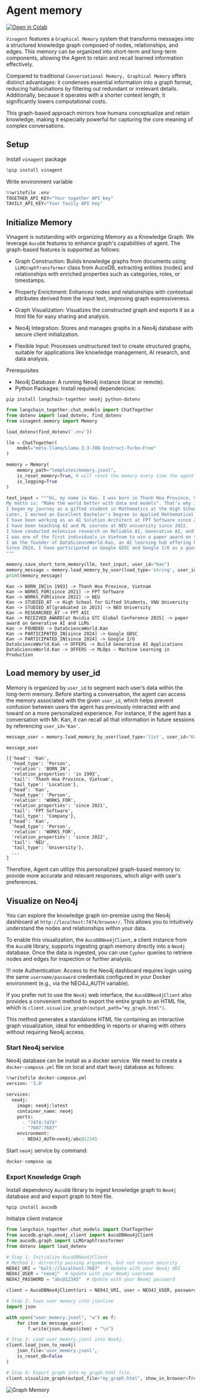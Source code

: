 # Agent memory
[![Open in Colab](https://colab.research.google.com/assets/colab-badge.svg)](https://colab.research.google.com/github/datascienceworld-kan/vinagent-docs/blob/main/docs/tutorials/get_started/add_memory.ipynb)

`Vinagent` features a `Graphical Memory` system that transforms messages into a structured knowledge graph composed of nodes, relationships, and edges. This memory can be organized into short-term and long-term components, allowing the Agent to retain and recall learned information effectively.

Compared to traditional `Conversational Memory, Graphical Memory` offers distinct advantages: it condenses essential information into a graph format, reducing hallucinations by filtering out redundant or irrelevant details. Additionally, because it operates with a shorter context length, it significantly lowers computational costs.

This graph-based approach mirrors how humans conceptualize and retain knowledge, making it especially powerful for capturing the core meaning of complex conversations.

## Setup

Install `vinagent` package


```python
%pip install vinagent
```

Write environment variable


```python
%%writefile .env
TOGETHER_API_KEY="Your together API key"
TAVILY_API_KEY="Your Tavily API key"
```

## Initialize Memory

Vinagent is outstanding with organizing Memory as a Knowledge Graph. We leverage `AucoDB` features to enhance graph's capabilities of agent. The graph-based features is supported as follows:

- Graph Construction: Builds knowledge graphs from documents using `LLMGraphTransformer` class from AucoDB, extracting entities (nodes) and relationships with enriched properties such as categories, roles, or timestamps.

- Property Enrichment: Enhances nodes and relationships with contextual attributes derived from the input text, improving graph expressiveness.

- Graph Visualization: Visualizes the constructed graph and exports it as a html file for easy sharing and analysis.

- Neo4j Integration: Stores and manages graphs in a Neo4j database with secure client initialization.

- Flexible Input: Processes unstructured text to create structured graphs, suitable for applications like knowledge management, AI research, and data analysis.

Prerequisites

- Neo4j Database: A running Neo4j instance (local or remote).
- Python Packages: Install required dependencies:

```
pip install langchain-together neo4j python-dotenv
```

```python
from langchain_together.chat_models import ChatTogether
from dotenv import load_dotenv, find_dotenv
from vinagent.memory import Memory

load_dotenv(find_dotenv('.env'))

llm = ChatTogether(
    model="meta-llama/Llama-3.3-70B-Instruct-Turbo-Free"
)

memory = Memory(
    memory_path="templates/memory.jsonl",
    is_reset_memory=True, # will reset the memory every time the agent is invoked
    is_logging=True
)
```


```python
text_input = """Hi, my name is Kan. I was born in Thanh Hoa Province, Vietnam, in 1993.
My motto is: "Make the world better with data and models". That’s why I work as an AI Solution Architect at FPT Software and as an AI lecturer at NEU.
I began my journey as a gifted student in Mathematics at the High School for Gifted Students, VNU University, where I developed a deep passion for Math and Science.
Later, I earned an Excellent Bachelor's Degree in Applied Mathematical Economics from NEU University in 2015. During my time there, I became the first student from the Math Department to win a bronze medal at the National Math Olympiad.
I have been working as an AI Solution Architect at FPT Software since 2021.
I have been teaching AI and ML courses at NEU university since 2022.
I have conducted extensive research on Reliable AI, Generative AI, and Knowledge Graphs at FPT AIC.
I was one of the first individuals in Vietnam to win a paper award on the topic of Generative AI and LLMs at the Nvidia GTC Global Conference 2025 in San Jose, USA.
I am the founder of DataScienceWorld.Kan, an AI learning hub offering high-standard AI/ML courses such as Build Generative AI Applications and MLOps – Machine Learning in Production, designed for anyone pursuing a career as an AI/ML engineer.
Since 2024, I have participated in Google GDSC and Google I/O as a guest speaker and AI/ML coach for dedicated AI startups.
"""

memory.save_short_term_memory(llm, text_input, user_id="Kan")
memory_message = memory.load_memory_by_user(load_type='string', user_id="Kan")
print(memory_message)
```

    Kan -> BORN_IN[in 1993] -> Thanh Hoa Province, Vietnam
    Kan -> WORKS_FOR[since 2021] -> FPT Software
    Kan -> WORKS_FOR[since 2022] -> NEU
    Kan -> STUDIED_AT -> High School for Gifted Students, VNU University
    Kan -> STUDIED_AT[graduated in 2015] -> NEU University
    Kan -> RESEARCHED_AT -> FPT AIC
    Kan -> RECEIVED_AWARD[at Nvidia GTC Global Conference 2025] -> paper award on Generative AI and LLMs
    Kan -> FOUNDED -> DataScienceWorld.Kan
    Kan -> PARTICIPATED_IN[since 2024] -> Google GDSC
    Kan -> PARTICIPATED_IN[since 2024] -> Google I/O
    DataScienceWorld.Kan -> OFFERS -> Build Generative AI Applications
    DataScienceWorld.Kan -> OFFERS -> MLOps – Machine Learning in Production



## Load memory by user_id

Memory is organized by `user_id` to segment each user’s data within the long-term memory. Before starting a conversation, the agent can access the memory associated with the given `user_id`, which helps prevent confusion between users the agent has previously interacted with and toward on a more personalized experience. For instance, if the agent has a conversation with Mr. Kan, it can recall all that information in future sessions by referencing `user_id='Kan'`.

```python
message_user = memory.load_memory_by_user(load_type='list', user_id="Kan")
```


```python
message_user
```




    [{'head': 'Kan',
      'head_type': 'Person',
      'relation': 'BORN_IN',
      'relation_properties': 'in 1993',
      'tail': 'Thanh Hoa Province, Vietnam',
      'tail_type': 'Location'},
     {'head': 'Kan',
      'head_type': 'Person',
      'relation': 'WORKS_FOR',
      'relation_properties': 'since 2021',
      'tail': 'FPT Software',
      'tail_type': 'Company'},
     {'head': 'Kan',
      'head_type': 'Person',
      'relation': 'WORKS_FOR',
      'relation_properties': 'since 2022',
      'tail': 'NEU',
      'tail_type': 'University'},
      ...
    ]

Therefore, Agent can utilize this personalized graph-based memory to provide more accurate and relevant responses, which align with user's preferences.

## Visualize on Neo4j

You can explore the knowledge graph on-premise using the Neo4j dashboard at `http://localhost:7474/browser/`. This allows you to intuitively understand the nodes and relationships within your data.

To enable this visualization, the `AucoDBNeo4jClient`, a client instance from the `AucoDB` library, supports ingesting graph memory directly into a `Neo4j` database. Once the data is ingested, you can use `Cypher` queries to retrieve nodes and edges for inspection or further analysis.

!!! note
    Authentication: Access to the Neo4j dashboard requires login using the same `username/password` credentials configured in your Docker environment (e.g., via the NEO4J_AUTH variable).

If you prefer not to use the `Neo4j` web interface, the `AucoDBNeo4jClient` also provides a convenient method to export the entire graph to an HTML file, which is `client.visualize_graph(output_path="my_graph.html")`.

This method generates a standalone HTML file containing an interactive graph visualization, ideal for embedding in reports or sharing with others without requiring Neo4j access.

### Start Neo4j service

Neo4j database can be install as a docker service. We need to create a `docker-compose.yml` file on local and start `Neo4j` database as follows:



```python
%%writefile docker-compose.yml
version: '3.8'

services:
  neo4j:
    image: neo4j:latest
    container_name: neo4j
    ports:
      - "7474:7474"
      - "7687:7687"
    environment:
      - NEO4J_AUTH=neo4j/abc@12345
```

Start `neo4j` service by command:


```python
docker-compose up
```

### Export Knowledge Graph

Install dependency `AucoDB` library to ingest knowledge graph to `Neo4j` database and and export graph to html file.

```
%pip install aucodb
```

Initialze client instance

```python
from langchain_together.chat_models import ChatTogether
from aucodb.graph.neo4j_client import AucoDBNeo4jClient
from aucodb.graph import LLMGraphTransformer
from dotenv import load_dotenv

# Step 1: Initialize AucoDBNeo4jClient
# Method 1: dirrectly passing arguments, but not ensure security
NEO4J_URI = "bolt://localhost:7687"  # Update with your Neo4j URI
NEO4J_USER = "neo4j"  # Update with your Neo4j username
NEO4J_PASSWORD = "abc@12345"  # Update with your Neo4j password

client = AucoDBNeo4jClient(uri = NEO4J_URI, user = NEO4J_USER, password = NEO4J_PASSWORD)
```


```python
# Step 2: Save user memory into jsonline
import json

with open("user_memory.jsonl", "w") as f:
    for item in message_user:
        f.write(json.dumps(item) + "\n")
```


```python
# Step 3: Load user_memory.jsonl into Neo4j.
client.load_json_to_neo4j(
    json_file='user_memory.jsonl',
    is_reset_db=False
)
```


```python
# Step 4: Export graph into my_graph.html file.
client.visualize_graph(output_file="my_graph.html", show_in_browser=True)
```

![Graph Memory](../images/my_graph.png)


